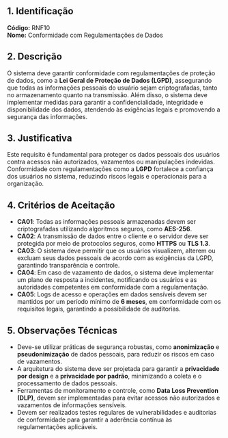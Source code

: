## 1. Identificação  
**Código:** RNF10  
**Nome:** Conformidade com Regulamentações de Dados  

## 2. Descrição  
O sistema deve garantir conformidade com regulamentações de proteção de dados, como a **Lei Geral de Proteção de Dados (LGPD)**, assegurando que todas as informações pessoais do usuário sejam criptografadas, tanto no armazenamento quanto na transmissão. Além disso, o sistema deve implementar medidas para garantir a confidencialidade, integridade e disponibilidade dos dados, atendendo às exigências legais e promovendo a segurança das informações.  

## 3. Justificativa  
Este requisito é fundamental para proteger os dados pessoais dos usuários contra acessos não autorizados, vazamentos ou manipulações indevidas. Conformidade com regulamentações como a **LGPD** fortalece a confiança dos usuários no sistema, reduzindo riscos legais e operacionais para a organização.  

## 4. Critérios de Aceitação  
- **CA01**: Todas as informações pessoais armazenadas devem ser criptografadas utilizando algoritmos seguros, como **AES-256**.  
- **CA02**: A transmissão de dados entre o cliente e o servidor deve ser protegida por meio de protocolos seguros, como **HTTPS** ou **TLS 1.3**.  
- **CA03**: O sistema deve permitir que os usuários visualizem, alterem ou excluam seus dados pessoais de acordo com as exigências da LGPD, garantindo transparência e controle.  
- **CA04**: Em caso de vazamento de dados, o sistema deve implementar um plano de resposta a incidentes, notificando os usuários e as autoridades competentes em conformidade com a regulamentação.  
- **CA05**: Logs de acesso e operações em dados sensíveis devem ser mantidos por um período mínimo de **6 meses**, em conformidade com os requisitos legais, garantindo a possibilidade de auditorias.  

## 5. Observações Técnicas  
- Deve-se utilizar práticas de segurança robustas, como **anonimização** e **pseudonimização** de dados pessoais, para reduzir os riscos em caso de vazamentos.  
- A arquitetura do sistema deve ser projetada para garantir a **privacidade por design** e a **privacidade por padrão**, minimizando a coleta e o processamento de dados pessoais.  
- Ferramentas de monitoramento e controle, como **Data Loss Prevention (DLP)**, devem ser implementadas para evitar acessos não autorizados e vazamentos de informações sensíveis.  
- Devem ser realizados testes regulares de vulnerabilidades e auditorias de conformidade para garantir a aderência contínua às regulamentações aplicáveis.  

